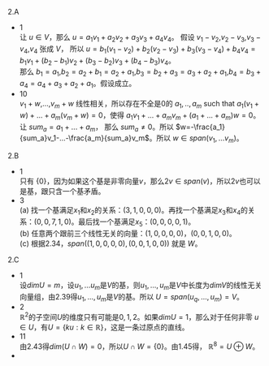 2.A
-  1 <br> 让 $u \in V$，那么  $u=a_1v_1+a_2v_2+a_3v_3+a_4v_4$。 假设 $v_1-v_2$,$v_2-v_3$,$v_3-v_4$,$v_4$ 张成 $V$， 所以 $u=b_1(v_1-v_2)+b_2(v_2-v_3)+b_3(v_3-v_4)+b_4v_4 =b_1v_1+(b_2-b_1)v_2+(b_3-b_2)v_3+(b_4-b_3)v_4$。\
那么 $b_1=a_1$,$b_2=a_2+b_1=a_2+a_1$,$b_3=b_2+a_3=a_3+a_2+a_1$,$b_4=b_3+a_4=a_4+a_3+a_2+a_1$。假设成立。
- 10 <br> $v_1+w$,...,$v_m+w$ 线性相关，所以存在不全是$0$的 $a_1,..,a_m$ such that $a_1(v_1+w)+...+a_m(v_m+w)=0$，使得 $a_1v_1+...+a_mv_m+(a_1+...+a_m)w=0$。让 $sum_a = a_1+...+a_m$， 那么 $sum_a \neq 0$。所以 $w=-\frac{a_1}{sum_a}v_1-...-\frac{a_m}{sum_a}v_m$。所以 $w \in span(v_1,...v_m)$。

2.B
- 1 \
只有 $\{0\}$，因为如果这个基是非零向量$v$，那么$2v \in span(v)$，所以$2v$也可以是基，跟只含一个基矛盾。
- 3\
(a) 找一个基满足$x_1$和$x_2$的关系：$(3,1,0,0,0)$。再找一个基满足$x_3$和$x_4$的关系：$(0,0,7,1,0)$。最后找一个基满足$x_5$：$(0,0,0,0,1)$。\
(b) 任意两个跟前三个线性无关的向量：$(1,0,0,0,0)$，$(0,0,1,0,0)$。\
(c\) 根据2.34，$span((1,0,0,0,0),(0,0,1,0,0))$ 就是 $W$。

2.C
- 1 \
设$dim U=m$，设$u_1,...u_m$是$V$的基，则$u_1,...,u_m$是$V$中长度为$dim V$的线性无关向量组，由2.39得$u_1,...,u_m$是$V$的基。所以 $U=span(u_q,...,u_m)=V$。
- 2 \
$\mathbb{R}^2$的子空间$U$的维度只有可能是$0,1,2$。如果$dim U=1$，那么对于任何非零 $u \in U$，有$U = \{ku:k\in \mathbb{R}\}$，这是一条过原点的直线。
- 11\
由2.43得$dim(U \cap W)=0$，所以$U \cap W=\{0\}$。由1.45得， $\mathbb{R}^8=U \oplus W$。
- 
